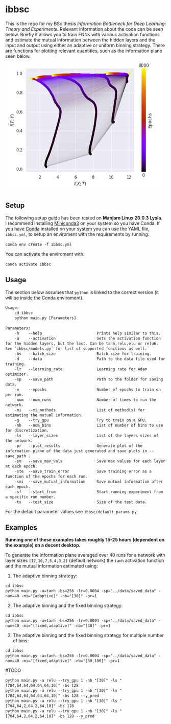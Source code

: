 # ibbsc
This is the repo for my BSc thesis *Information Bottleneck for Deep Learning: Theory and Experiments*. Relevant information about the code can be seen below. Briefly it allows you to train FNNs with various activation functions and estimate the mutual information between the hidden layers and the input and output using either an adaptive or uniform binning strategy. There are functions for plotting relevant quantities, such as the information plane seen below.
<p align="center">
  <img width="550" height="400" src="tanh_ip.png">
</p>


## Setup
The following setup guide has been tested on **Manjaro Linux 20.0.3 Lysia**.  
I recommend installing [Miniconda3](https://docs.conda.io/en/latest/miniconda.html) on your system so you have Conda. If you have [Conda](https://docs.conda.io/en/latest/) installed on your system you can use the YAML file, `ibbsc.yml`, to setup an enviroment with the requirements by running:  

`conda env create -f ibbsc.yml`

You can activate the enviroment with:  

`conda activate ibbsc`

## Usage 
The section below assumes that `python` is linked to the correct version (it will be inside the Conda enviroment).
```  
Usage:  
    cd ibbsc
    python main.py [Parameters]
  
Parameters:  
    -h    --help                        Prints help similar to this.
    -a    --activation                  Sets the activation function for the hidden layers, but the last. Can be tanh,relu,elu or relu6. See `ibbsc/models.py` for list of supported functions as well.
    -bs   --batch_size                  Batch size for training.   
    -d    --data                        Path to the data file used for training.
    -lr   --learning_rate               Learning rate for Adam optimizer.
    -sp   --save_path                   Path to the folder for saving data.
    -e    --epochs                      Number of epochs to train on per run.  
    -num  --num_runs                    Number of times to run the network.
    -mi   --mi_methods                  List of method(s) for estimating the mutual information.
    -g    --try_gpu                     Try to train on a GPU. 
    -nb   --num_bins                    List of number of bins to use for discretization. 
    -ls   --layer_sizes                 List of the layers sizes of the network. 
    -pr   --plot_results                Generate plot of the information plane of the data just generated and save plots in --save_path .
    -sm   --save_max_vals               Save max values for each layer at each epoch.
    -ste  --save_train_error            Save training error as a function of the epochs for each run.
    -smi  --save_mutual_information     Save mutual information after each epoch.
    -sf   --start_from                  Start running experiment from a specific run number.
    -ts   --test_size                   Size of the test data.
```

For the default parameter values see `ibbsc/default_params.py`

## Examples

**Running one of these examples takes roughly 15-25 hours (dependent on the example) on a decent desktop.** 

To generate the information plane averaged over 40 runs for a network with layer sizes `[12,10,7,5,4,3,2]` (default network) the `tanh` activation function and the mutual information estimated using:  

1) The adaptive binning strategy:  
```
cd ibbsc  
python main.py -a=tanh -bs=256 -lr=0.0004 -sp="../data/saved_data" -num=40 -mi="[adaptive]" -nb="[30]" -pr=1 
```

2) The adaptive binning and the fixed binning strategy:  
```
cd ibbsc  
python main.py -a=tanh -bs=256 -lr=0.0004 -sp="../data/saved_data" -num=40 -mi="[fixed,adaptive]" -nb="[30]" -pr=1
```

3) The adaptive binning and the fixed binning strategy for multiple number of bins:  
```
cd ibbsc  
python main.py -a=tanh -bs=256 -lr=0.0004 -sp="../data/saved_data" -num=40 -mi="[fixed,adaptive]" -nb="[30,100]" -pr=1 
```

#TODO
```
python main.py -a relu --try_gpu 1 -nb "[30]" -ls "[784,64,64,64,64,64,10]" -bs 128
python main.py -a relu --try_gpu 1 -nb "[30]" -ls "[784,64,64,64,64,64,10]" -bs 128 --y_pred
python main.py -a relu --try_gpu 1 -nb "[30]" -ls "[784,64,2,64,2,64,10]" -bs 128
python main.py -a relu --try_gpu 1 -nb "[30]" -ls "[784,64,2,64,2,64,10]" -bs 128 --y_pred
```
